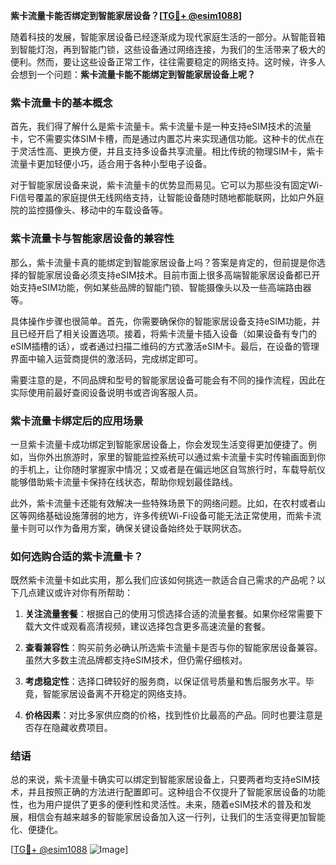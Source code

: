 **紫卡流量卡能否绑定到智能家居设备？[[TG💪+ @esim1088](https://t.me/s/esim1088)]**

随着科技的发展，智能家居设备已经逐渐成为现代家庭生活的一部分。从智能音箱到智能灯泡，再到智能门锁，这些设备通过网络连接，为我们的生活带来了极大的便利。然而，要让这些设备正常工作，往往需要稳定的网络支持。这时候，许多人会想到一个问题：**紫卡流量卡能不能绑定到智能家居设备上呢？**

### 紫卡流量卡的基本概念

首先，我们得了解什么是紫卡流量卡。紫卡流量卡是一种支持eSIM技术的流量卡，它不需要实体SIM卡槽，而是通过内置芯片来实现通信功能。这种卡的优点在于灵活性高、更换方便，并且支持多设备共享流量。相比传统的物理SIM卡，紫卡流量卡更加轻便小巧，适合用于各种小型电子设备。

对于智能家居设备来说，紫卡流量卡的优势显而易见。它可以为那些没有固定Wi-Fi信号覆盖的家庭提供无线网络支持，让智能设备随时随地都能联网，比如户外庭院的监控摄像头、移动中的车载设备等。

### 紫卡流量卡与智能家居设备的兼容性

那么，紫卡流量卡真的能绑定到智能家居设备上吗？答案是肯定的，但前提是你选择的智能家居设备必须支持eSIM技术。目前市面上很多高端智能家居设备都已开始支持eSIM功能，例如某些品牌的智能门锁、智能摄像头以及一些高端路由器等。

具体操作步骤也很简单。首先，你需要确保你的智能家居设备支持eSIM功能，并且已经开启了相关设置选项。接着，将紫卡流量卡插入设备（如果设备有专门的eSIM插槽的话），或者通过扫描二维码的方式激活eSIM卡。最后，在设备的管理界面中输入运营商提供的激活码，完成绑定即可。

需要注意的是，不同品牌和型号的智能家居设备可能会有不同的操作流程，因此在实际使用前最好查阅设备说明书或咨询客服人员。

### 紫卡流量卡绑定后的应用场景

一旦紫卡流量卡成功绑定到智能家居设备上，你会发现生活变得更加便捷了。例如，当你外出旅游时，家里的智能监控系统可以通过紫卡流量卡实时传输画面到你的手机上，让你随时掌握家中情况；又或者是在偏远地区自驾旅行时，车载导航仪能够借助紫卡流量卡保持在线状态，帮助你规划最佳路线。

此外，紫卡流量卡还能有效解决一些特殊场景下的网络问题。比如，在农村或者山区等网络基础设施薄弱的地方，许多传统Wi-Fi设备可能无法正常使用，而紫卡流量卡则可以作为备用方案，确保关键设备始终处于联网状态。

### 如何选购合适的紫卡流量卡？

既然紫卡流量卡如此实用，那么我们应该如何挑选一款适合自己需求的产品呢？以下几点建议或许对你有所帮助：

1. **关注流量套餐**：根据自己的使用习惯选择合适的流量套餐。如果你经常需要下载大文件或观看高清视频，建议选择包含更多高速流量的套餐。
   
2. **查看兼容性**：购买前务必确认所选紫卡流量卡是否与你的智能家居设备兼容。虽然大多数主流品牌都支持eSIM技术，但仍需仔细核对。

3. **考虑稳定性**：选择口碑较好的服务商，以保证信号质量和售后服务水平。毕竟，智能家居设备离不开稳定的网络支持。

4. **价格因素**：对比多家供应商的价格，找到性价比最高的产品。同时也要注意是否存在隐藏收费项目。

### 结语

总的来说，紫卡流量卡确实可以绑定到智能家居设备上，只要两者均支持eSIM技术，并且按照正确的方法进行配置即可。这种组合不仅提升了智能家居设备的功能性，也为用户提供了更多的便利性和灵活性。未来，随着eSIM技术的普及和发展，相信会有越来越多的智能家居设备加入这一行列，让我们的生活变得更加智能化、便捷化。

[[TG💪+ @esim1088](https://t.me/s/esim1088) ![Image](https://i.postimg.cc/4NQfJmqS/Snipaste-2025-05-13-00-14-12.png)]